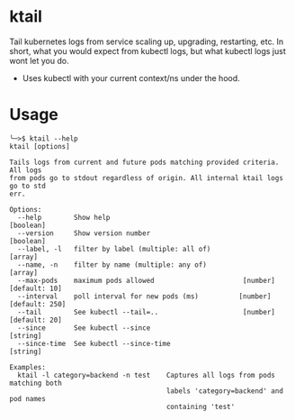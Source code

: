 # ktail
Tail kubernetes logs from service scaling up, upgrading, restarting, etc. In short, what you would expect from kubectl logs, but what kubectl logs just wont let you do.

* Uses kubectl with your current context/ns under the hood.

# Usage

```
╰─>$ ktail --help
ktail [options]

Tails logs from current and future pods matching provided criteria. All logs
from pods go to stdout regardless of origin. All internal ktail logs go to std
err.

Options:
  --help        Show help                                              [boolean]
  --version     Show version number                                    [boolean]
  --label, -l   filter by label (multiple: all of)                       [array]
  --name, -n    filter by name (multiple: any of)                        [array]
  --max-pods    maximum pods allowed                      [number] [default: 10]
  --interval    poll interval for new pods (ms)          [number] [default: 250]
  --tail        See kubectl --tail=..                     [number] [default: 20]
  --since       See kubectl --since                                     [string]
  --since-time  See kubectl --since-time                                [string]

Examples:
  ktail -l category=backend -n test    Captures all logs from pods matching both
                                       labels 'category=backend' and pod names
                                       containing 'test'

```

